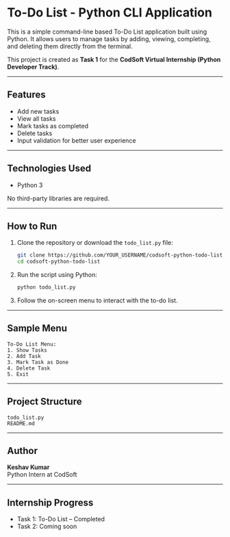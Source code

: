 # To-Do List - Python CLI Application

This is a simple command-line based To-Do List application built using Python. It allows users to manage tasks by adding, viewing, completing, and deleting them directly from the terminal.

This project is created as **Task 1** for the **CodSoft Virtual Internship (Python Developer Track)**.

---

## Features

- Add new tasks
- View all tasks
- Mark tasks as completed
- Delete tasks
- Input validation for better user experience

---

## Technologies Used

- Python 3

No third-party libraries are required.

---

## How to Run

1. Clone the repository or download the `todo_list.py` file:

   ```bash
   git clone https://github.com/YOUR_USERNAME/codsoft-python-todo-list.git
   cd codsoft-python-todo-list
   ```

2. Run the script using Python:

   ```bash
   python todo_list.py
   ```

3. Follow the on-screen menu to interact with the to-do list.

---

## Sample Menu

```
To-Do List Menu:
1. Show Tasks
2. Add Task
3. Mark Task as Done
4. Delete Task
5. Exit
```

---

## Project Structure

```
todo_list.py    
README.md        
```

---

## Author

**Keshav Kumar**  
Python Intern at CodSoft  

---

## Internship Progress

- Task 1: To-Do List – Completed
- Task 2: Coming soon
